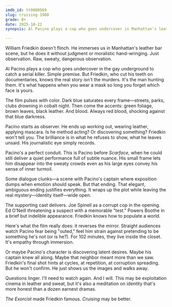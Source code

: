 ```yaml
---
imdb_id: tt0080569
slug: cruising-1980
grade: B+
date: 2025-10-22
synopsis: Al Pacino plays a cop who goes undercover in Manhattan's leather bar scene to catch a serial killer. 

---
```


William Friedkin doesn't flinch. He immerses us in Manhattan's leather bar scene, but he does it without judgment or moralistic hand-wringing. Just observation. Raw, sweaty, dangerous observation.

Al Pacino plays a cop who goes undercover in the gay underground to catch a serial killer. Simple premise. But Friedkin, who cut his teeth on documentaries, knows the real story isn't the murders. It's the man hunting them. It's what happens when you wear a mask so long you forget which face is yours.

The film pulses with color. Dark blue saturates every frame—streets, parks, clubs drowning in cobalt night. Then come the accents: green foliage, brown leaves, black leather. And blood. Always red blood, shocking against that blue darkness. 

Pacino starts as observer. He ends up working out, wearing leather, applying mascara. Is he method acting? Or discovering something? Friedkin won't tell you. The brilliance is in what he refuses to show, what he leaves unsaid. His journalistic eye simply records.

Pacino's a perfect conduit. This is Pacino before <span data-imdb-id="tt0086250">_Scarface_</span>, when he could still deliver a quiet performance full of subtle nuance. His small frame lets him disappear into the sweaty crowds even as his large eyes convey his sense of inner turmoil.

Some dialogue clunks—a scene with Pacino's captain where exposition dumps when emotion should speak. But that ending. That elegant, ambiguous ending justifies everything. It wraps up the plot while leaving the real mystery—identity itself—wide open.

The supporting cast delivers. Joe Spinell as a corrupt cop in the opening. Ed O'Neill threatening a suspect with a memorable "test." Powers Boothe in a brief but indelible appearance. Friedkin knows how to populate a world.

Here's what the film really does: it reverses the mirror. Straight audiences watch Pacino fear being "outed," feel him strain against pretending to be something he's not (or is he?). For 102 minutes, they live inside the closet. It's empathy through immersion.

Or maybe Pacino's character is discovering latent desires. Maybe his captain knew all along. Maybe that neighbor meant more than we saw. Friedkin's final shot hints at cycles, at repetition, at corruption spreading. But he won't confirm. He just shows us the images and walks away.

Questions linger. I'll need to watch again. And I will. This may be exploitation cinema in leather and sweat, but it's also a meditation on identity that's more honest than a dozen earnest dramas.

<span data-imdb-id="tt0070047">_The Exorcist_</span> made Friedkin famous. _Cruising_ may be better.
